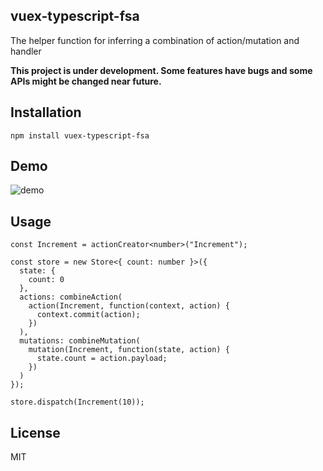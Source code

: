 vuex-typescript-fsa
---

The helper function for inferring a combination of action/mutation and handler 

**This project is under development. Some features have bugs and some APIs might be changed near future.**

## Installation

```
npm install vuex-typescript-fsa
```

## Demo 

![demo](https://github.com/sue71/vuex-typescript-fsa/blob/images/demo-01.gif)

## Usage 

```
const Increment = actionCreator<number>("Increment");

const store = new Store<{ count: number }>({
  state: {
    count: 0
  },
  actions: combineAction(
    action(Increment, function(context, action) {
      context.commit(action);
    })
  ),
  mutations: combineMutation(
    mutation(Increment, function(state, action) {
      state.count = action.payload;
    })
  )
});

store.dispatch(Increment(10));
```

## License

MIT
